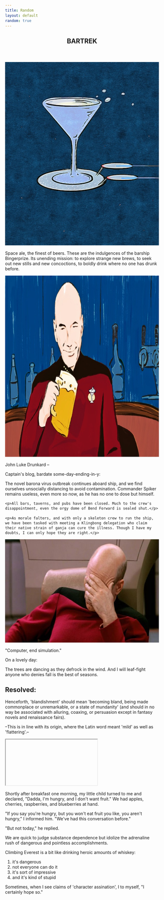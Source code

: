 ```yaml
---
title: Random
layout: default
random: true
---
```


<article class="centerGrid aboutContainer btCont">
  <header class="centerGrid trekTitle">
    <h1 class="txtScale3">BARTREK</h1>
  </header>

  <img src="images/random/bingerprize.jpg" alt="a starship that looks like an overflowing martini glass on a coaster" class="marginTopZero binger photoMedResp" width="600px" height="600px">

  <section class="aboutText trekIntro">
    <p class="aboutText marginTopZero">Space ale, the finest of beers. These are the indulgences of the barship Bingerprize. Its unending mission: to explore strange new brews, to seek out new stills and new concoctions, to boldly drink where no one has drunk before.</p>
  </section>

  <img src="images/random/jeanlukedrunkard.jpg" alt="John Luke Drunkard happy and holding a mug of ale" class="drunkard photoLGResp" width="1000px" height="593px">

  <section class="trekSubHd">
    <p class="embold smallLeading">John Luke Drunkard –</p>
    <p class="lessLeading">Captain's blog, bardate some-day-ending-in-y:</p>
  </section>

  <section class="aboutText trekStory">
    <p>The novel barona virus outbreak continues aboard ship, and we find ourselves unsocially distancing to avoid contamination. Commander Spiker remains useless, even more so now, as he has no one to dose but himself.</p>

    <p>All bars, taverns, and pubs have been closed. Much to the crew's disappointment, even the orgy dome of Bend Forward is sealed shut.</p>

    <p>As morale falters, and with only a skeleton crew to run the ship, we have been tasked with meeting a Klingbong delegation who claim their native strain of ganja can cure the illness. Though I have my doubts, I can only hope they are right.</p>
  </section>

  <section class="conditionalFlexCol palm justFlexEnd"> <!-- becomes a flex column w. end justification at screen width of 640px or higher -->
    <img src="images/random/picard-facepalm.jpg" alt="Captain Picard facepalming" class="medBreak palm photoLGResp" width="600px" height="338px">
    <p>"Computer, end simulation."</p>
  </section>
</article>

<article class="medBreak aboutContainer">
  <p>On a lovely day:</p>
  <p>The trees are dancing as they defrock in the wind. And I will leaf-fight anyone who denies fall is the best of seasons.</p>
</article>

<article class="medBreak aboutContainer">
  <h1>Resolved:</h1>

  <p>Henceforth, 'blandishment' should mean 'becoming bland, being made commonplace or unremarkable, or a state of mundanity' (and should in no way be associated with alluring, coaxing, or persuasion except in fantasy novels and renaissance fairs).</p>

  <p>–This is in line with its origin, where the Latin word meant 'mild' as well as 'flattering'.–</p>

  <section class="iframeCont">
    <iframe <!-- a video clip from 'The Ten Commandments': "So let it be written, so let it be done." -->
      title="Ten Commandments clip"
      class="respIframe"
      width="560"
      height="315"
      loading="lazy"
      src="https://www.youtube.com/embed/3bQnxlHZsjY"
      frameborder="0"
      allow="accelerometer; autoplay; encrypted-media; gyroscope; picture-in-picture"   allowfullscreen>
    </iframe>
  </section>
</article>

<article class="medBreak aboutContainer">
  <p>Shortly after breakfast one morning, my little child turned to me and declared, "Dadda, I'm hungry, and I don't want fruit." We had apples, cherries, raspberries, and blueberries at hand.</p>

  <p>"If you say you're hungry, but you won't eat fruit you like, you aren't hungry," I informed him. "We've had this conversation before."</p>

  <p>"But not today," he replied.</p>
</article>

<article class="medBreak aboutContainer">
  <p>We are quick to judge substance dependence but idolize the adrenaline rush of dangerous and pointless accomplishments.</p>

  <p>Climbing Everest is a bit like drinking heroic amounts of whiskey:</p>

  <ol>
    <li>it's dangerous</li>
    <li>not everyone can do it</li>
    <li>it's sort of impressive</li>
    <li>and it's kind of stupid</li>
  </ol>
</article>

<article class="medBreak aboutContainer">
  <p>Sometimes, when I see claims of '<span class="embold">character assination</span>', I to myself, "I certainly hope so."</p>
</article>
